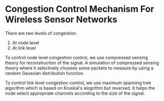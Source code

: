# Congestion Control Mechanism For Wireless Sensor Networks
There are two levels of congestion.
1. At node level
2. At link level

To control node level congestion control, we use compressed sensing theory for reconstruction of the signal. 
A simulation of compressed sensing theory where it selectively chooses some packets to measure by using a random Gaussian distribution function. 

To control link level congestion control, we use maximum spanning tree algorithm which is based on Kruskal's alogrithm but reversed. It helps the node select appropriate channels according to the size of the signal.

